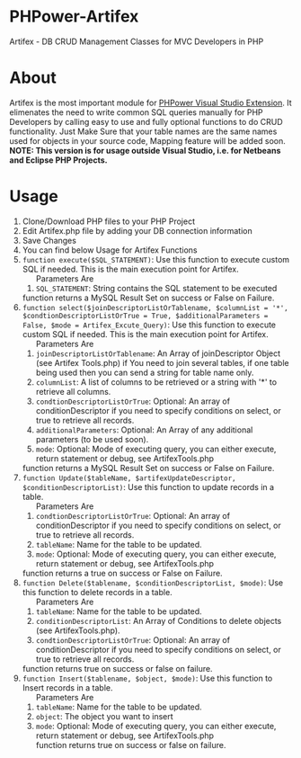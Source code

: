 # PHPower-Artifex
Artifex - DB CRUD Management Classes for MVC Developers in PHP
# About
Artifex is the most important module for <a href="https://marketplace.visualstudio.com/items?itemName=PHPower.PHPower">PHPower Visual Studio Extension</a></strong>. It elimenates the need to write common SQL queries manually for PHP Developers by calling easy to use and fully optional functions to do CRUD functionality.
Just Make Sure that your table names are the same names used for objects in your source code, Mapping feature will be added soon.
<b>NOTE: This version is for usage outside Visual Studio, i.e. for Netbeans and Eclipse PHP Projects.</b>

# Usage
<ol>
  <li>Clone/Download PHP files to your PHP Project</li>
  <li>Edit Artifex.php file by adding your DB connection information</li>
  <li>Save Changes</li>
  <li>You can find below Usage for Artifex Functions</li>
  <li><code>function execute($SQL_STATEMENT)</code>: Use this function to execute custom SQL if needed. This is the main execution point for Artifex.<br/>
    <ol>Parameters Are
      <li>
        <code>SQL_STATEMENT</code>: String contains the SQL statement to be executed
      </li>
    </ol>
    function returns a MySQL Result Set on success or False on Failure.
  </li>
  
<li><code>function select($joinDescriptorListOrTablename, $columnList = '*', $condtionDescriptorListOrTrue = True, $additionalParameters = False, $mode = Artifex_Excute_Query)</code>: Use this function to execute custom SQL if needed. This is the main execution point for Artifex.<br/>
    <ol>Parameters Are
      <li>
        <code>joinDescriptorListOrTablename</code>: An Array of joinDescriptor Object (see Artifex Tools.php) if You need to join several tables, if one table being used then you can send a string for table name only.
      </li>
      <li>
        <code>columnList</code>: A list of columns to be retrieved or a string with '*' to retrieve all columns.
      </li>
       <li>
        <code>condtionDescriptorListOrTrue</code>: Optional: An array of conditionDescriptor if you need to specify conditions on select, or true to retrieve all records.
      </li>
       <li>
        <code>additionalParameters</code>: Optional: An Array of any additional parameters (to be used soon).
      </li>
       <li>
        <code>mode</code>: Optional: Mode of executing query, you can either execute, return statement or debug, see ArtifexTools.php
      </li>
    </ol>
    function returns a MySQL Result Set on success or False on Failure.
  </li>








<li><code>function Update($tableName, $artifexUpdateDescriptor, $conditionDescriptorList)</code>: Use this function to update records in a table.<br/>
    <ol>Parameters Are
       <li>
        <code>condtionDescriptorListOrTrue</code>: Optional: An array of conditionDescriptor if you need to specify conditions on select, or true to retrieve all records.
      </li>
       <li>
        <code>tableName</code>: Name for the table to be updated.
      </li>
      <li>
        <code>mode</code>: Optional: Mode of executing query, you can either execute, return statement or debug, see ArtifexTools.php
      </li>
    </ol>
    function returns a true on success or False on Failure.
  </li>




<li><code>function Delete($tablename, $conditionDescriptorList, $mode)</code>: Use this function to delete records in a table.<br/>
    <ol>Parameters Are
      <li>
        <code>tableName</code>: Name for the table to be updated.
      </li>
      <li>
        <code>conditionDescriptorList</code>: An Array of Conditions to delete objects (see ArtifexTools.php).
      </li>
       <li>
        <code>condtionDescriptorListOrTrue</code>: Optional: An array of conditionDescriptor if you need to specify conditions on select, or true to retrieve all records.
      </li>
  </ol>
       function returns true on success or false on failure.
  </li>
  
  <li><code>function Insert($tablename, $object, $mode)</code>: Use this function to Insert records in a table.<br/>
    <ol>Parameters Are
      <li>
        <code>tableName</code>: Name for the table to be updated.
      </li>
      <li>
        <code>object</code>: The object you want to insert
      </li>
             <li>
        <code>mode</code>: Optional: Mode of executing query, you can either execute, return statement or debug, see ArtifexTools.php
      </li>
       function returns true on success or false on failure.
  </li>
</ol>
